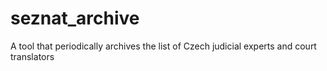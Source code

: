 # seznat_archive
A tool that periodically archives the list of Czech judicial experts and court translators
